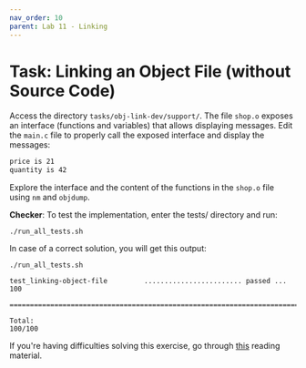 ```yaml
---
nav_order: 10
parent: Lab 11 - Linking
---
```


# Task: Linking an Object File (without Source Code)

Access the directory `tasks/obj-link-dev/support/`.
The file `shop.o` exposes an interface (functions and variables) that allows displaying messages.
Edit the `main.c` file to properly call the exposed interface and display the messages:

```bash
price is 21
quantity is 42
```

Explore the interface and the content of the functions in the `shop.o` file using `nm` and `objdump`.


**Checker**: To test the implementation, enter the tests/ directory and run:

```
./run_all_tests.sh
```

In case of a correct solution, you will get this output:

```
./run_all_tests.sh 

test_linking-object-file         ........................ passed ...  100

========================================================================

Total:                                                             100/100
```


If you're having difficulties solving this exercise, go through [this](../../reading/linking.md) reading material.
